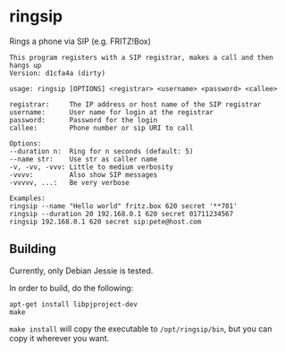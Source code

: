 # ringsip
Rings a phone via SIP (e.g. FRITZ!Box)

    This program registers with a SIP registrar, makes a call and then hangs up
    Version: d1cfa4a (dirty)

    usage: ringsip [OPTIONS] <registrar> <username> <password> <callee>

    registrar:     The IP address or host name of the SIP registrar
    username:      User name for login at the registrar
    password:      Password for the login
    callee:        Phone number or sip URI to call

    Options:
    --duration n:  Ring for n seconds (default: 5)
    --name str:    Use str as caller name
    -v, -vv, -vvv: Little to medium verbosity
    -vvvv:         Also show SIP messages
    -vvvvv, ...:   Be very verbose

    Examples:
    ringsip --name "Hello world" fritz.box 620 secret '**701'
    ringsip --duration 20 192.168.0.1 620 secret 01711234567
    ringsip 192.168.0.1 620 secret sip:pete@host.com

## Building

Currently, only Debian Jessie is tested.

In order to build, do the following:

    apt-get install libpjproject-dev
    make

`make install` will copy the executable to `/opt/ringsip/bin`, but you can copy it wherever you want.

